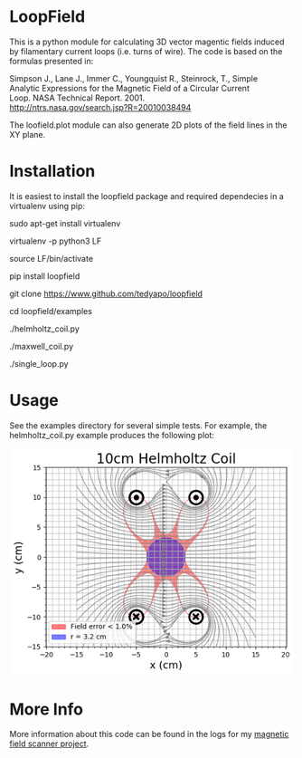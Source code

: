 LoopField
=========
This is a python module for calculating 3D vector magentic fields induced by filamentary current loops (i.e. turns of wire). The code is based on the formulas presented in:

Simpson J., Lane J., Immer C., Youngquist R., Steinrock, T., Simple  
Analytic Expressions for the Magnetic Field of a Circular Current  
Loop. NASA Technical Report. 2001.  
http://ntrs.nasa.gov/search.jsp?R=20010038494

The loofield.plot module can also generate 2D plots of the field lines in the XY plane.

Installation
============
It is easiest to install the loopfield package and required dependecies in a virtualenv using pip:

sudo apt-get install virtualenv

virtualenv -p python3 LF

source LF/bin/activate

pip install loopfield

git clone https://www.github.com/tedyapo/loopfield

cd loopfield/examples

./helmholtz_coil.py

./maxwell_coil.py

./single_loop.py

Usage
=====
See the examples directory for several simple tests.  For example, the helmholtz_coil.py example produces the following plot:
 
![helmholtz coil plot](/docs/images/helmholtz_coil.png)

More Info
=========
More information about this code can be found in the logs for my [magnetic field scanner project](https://hackaday.io/project/11865-3d-magnetic-field-scanner).
